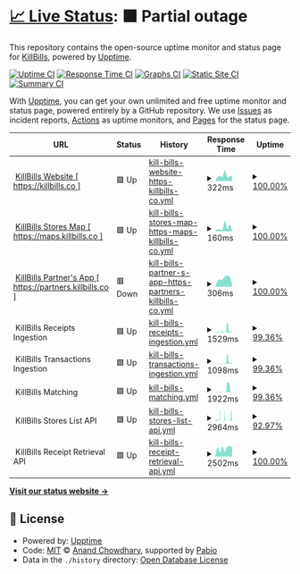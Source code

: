 # [📈 Live Status](https://killbillsdev.github.io/StatusPage): <!--live status--> **🟧 Partial outage**

This repository contains the open-source uptime monitor and status page for [KillBills](https://www.killbills.co/), powered by [Upptime](https://github.com/upptime/upptime).

[![Uptime CI](https://github.com/killbillsdev/StatusPage/workflows/Uptime%20CI/badge.svg)](https://github.com/killbillsdev/StatusPage/actions?query=workflow%3A%22Uptime+CI%22)
[![Response Time CI](https://github.com/killbillsdev/StatusPage/workflows/Response%20Time%20CI/badge.svg)](https://github.com/killbillsdev/StatusPage/actions?query=workflow%3A%22Response+Time+CI%22)
[![Graphs CI](https://github.com/killbillsdev/StatusPage/workflows/Graphs%20CI/badge.svg)](https://github.com/killbillsdev/StatusPage/actions?query=workflow%3A%22Graphs+CI%22)
[![Static Site CI](https://github.com/killbillsdev/StatusPage/workflows/Static%20Site%20CI/badge.svg)](https://github.com/killbillsdev/StatusPage/actions?query=workflow%3A%22Static+Site+CI%22)
[![Summary CI](https://github.com/killbillsdev/StatusPage/workflows/Summary%20CI/badge.svg)](https://github.com/killbillsdev/StatusPage/actions?query=workflow%3A%22Summary+CI%22)

With [Upptime](https://upptime.js.org), you can get your own unlimited and free uptime monitor and status page, powered entirely by a GitHub repository. We use [Issues](https://github.com/killbillsdev/StatusPage/issues) as incident reports, [Actions](https://github.com/killbillsdev/StatusPage/actions) as uptime monitors, and [Pages](https://killbillsdev.github.io/StatusPage) for the status page.

<!--start: status pages-->
<!-- This summary is generated by Upptime (https://github.com/upptime/upptime) -->
<!-- Do not edit this manually, your changes will be overwritten -->
<!-- prettier-ignore -->
| URL | Status | History | Response Time | Uptime |
| --- | ------ | ------- | ------------- | ------ |
| <img alt="" src="https://cdn.prod.website-files.com/65266c5d2cc55475b719db3a/65266c5d2cc55475b719dbea_favicon-killbillz%201.svg" height="13"> [KillBills Website [ https://killbills.co ]](https://killbills.co) | 🟩 Up | [kill-bills-website-https-killbills-co.yml](https://github.com/killbillsdev/StatusPage/commits/HEAD/history/kill-bills-website-https-killbills-co.yml) | <details><summary><img alt="Response time graph" src="./graphs/kill-bills-website-https-killbills-co/response-time-week.png" height="20"> 322ms</summary><br><a href="https://status.killbills.co/history/kill-bills-website-https-killbills-co"><img alt="Response time 364" src="https://img.shields.io/endpoint?url=https%3A%2F%2Fraw.githubusercontent.com%2Fkillbillsdev%2FStatusPage%2FHEAD%2Fapi%2Fkill-bills-website-https-killbills-co%2Fresponse-time.json"></a><br><a href="https://status.killbills.co/history/kill-bills-website-https-killbills-co"><img alt="24-hour response time 305" src="https://img.shields.io/endpoint?url=https%3A%2F%2Fraw.githubusercontent.com%2Fkillbillsdev%2FStatusPage%2FHEAD%2Fapi%2Fkill-bills-website-https-killbills-co%2Fresponse-time-day.json"></a><br><a href="https://status.killbills.co/history/kill-bills-website-https-killbills-co"><img alt="7-day response time 322" src="https://img.shields.io/endpoint?url=https%3A%2F%2Fraw.githubusercontent.com%2Fkillbillsdev%2FStatusPage%2FHEAD%2Fapi%2Fkill-bills-website-https-killbills-co%2Fresponse-time-week.json"></a><br><a href="https://status.killbills.co/history/kill-bills-website-https-killbills-co"><img alt="30-day response time 364" src="https://img.shields.io/endpoint?url=https%3A%2F%2Fraw.githubusercontent.com%2Fkillbillsdev%2FStatusPage%2FHEAD%2Fapi%2Fkill-bills-website-https-killbills-co%2Fresponse-time-month.json"></a><br><a href="https://status.killbills.co/history/kill-bills-website-https-killbills-co"><img alt="1-year response time 364" src="https://img.shields.io/endpoint?url=https%3A%2F%2Fraw.githubusercontent.com%2Fkillbillsdev%2FStatusPage%2FHEAD%2Fapi%2Fkill-bills-website-https-killbills-co%2Fresponse-time-year.json"></a></details> | <details><summary><a href="https://status.killbills.co/history/kill-bills-website-https-killbills-co">100.00%</a></summary><a href="https://status.killbills.co/history/kill-bills-website-https-killbills-co"><img alt="All-time uptime 100.00%" src="https://img.shields.io/endpoint?url=https%3A%2F%2Fraw.githubusercontent.com%2Fkillbillsdev%2FStatusPage%2FHEAD%2Fapi%2Fkill-bills-website-https-killbills-co%2Fuptime.json"></a><br><a href="https://status.killbills.co/history/kill-bills-website-https-killbills-co"><img alt="24-hour uptime 100.00%" src="https://img.shields.io/endpoint?url=https%3A%2F%2Fraw.githubusercontent.com%2Fkillbillsdev%2FStatusPage%2FHEAD%2Fapi%2Fkill-bills-website-https-killbills-co%2Fuptime-day.json"></a><br><a href="https://status.killbills.co/history/kill-bills-website-https-killbills-co"><img alt="7-day uptime 100.00%" src="https://img.shields.io/endpoint?url=https%3A%2F%2Fraw.githubusercontent.com%2Fkillbillsdev%2FStatusPage%2FHEAD%2Fapi%2Fkill-bills-website-https-killbills-co%2Fuptime-week.json"></a><br><a href="https://status.killbills.co/history/kill-bills-website-https-killbills-co"><img alt="30-day uptime 100.00%" src="https://img.shields.io/endpoint?url=https%3A%2F%2Fraw.githubusercontent.com%2Fkillbillsdev%2FStatusPage%2FHEAD%2Fapi%2Fkill-bills-website-https-killbills-co%2Fuptime-month.json"></a><br><a href="https://status.killbills.co/history/kill-bills-website-https-killbills-co"><img alt="1-year uptime 100.00%" src="https://img.shields.io/endpoint?url=https%3A%2F%2Fraw.githubusercontent.com%2Fkillbillsdev%2FStatusPage%2FHEAD%2Fapi%2Fkill-bills-website-https-killbills-co%2Fuptime-year.json"></a></details>
| <img alt="" src="https://cdn.prod.website-files.com/65266c5d2cc55475b719db3a/65266c5d2cc55475b719dbea_favicon-killbillz%201.svg" height="13"> [KillBills Stores Map [ https://maps.killbills.co ]](https://maps.killbills.co) | 🟩 Up | [kill-bills-stores-map-https-maps-killbills-co.yml](https://github.com/killbillsdev/StatusPage/commits/HEAD/history/kill-bills-stores-map-https-maps-killbills-co.yml) | <details><summary><img alt="Response time graph" src="./graphs/kill-bills-stores-map-https-maps-killbills-co/response-time-week.png" height="20"> 160ms</summary><br><a href="https://status.killbills.co/history/kill-bills-stores-map-https-maps-killbills-co"><img alt="Response time 143" src="https://img.shields.io/endpoint?url=https%3A%2F%2Fraw.githubusercontent.com%2Fkillbillsdev%2FStatusPage%2FHEAD%2Fapi%2Fkill-bills-stores-map-https-maps-killbills-co%2Fresponse-time.json"></a><br><a href="https://status.killbills.co/history/kill-bills-stores-map-https-maps-killbills-co"><img alt="24-hour response time 64" src="https://img.shields.io/endpoint?url=https%3A%2F%2Fraw.githubusercontent.com%2Fkillbillsdev%2FStatusPage%2FHEAD%2Fapi%2Fkill-bills-stores-map-https-maps-killbills-co%2Fresponse-time-day.json"></a><br><a href="https://status.killbills.co/history/kill-bills-stores-map-https-maps-killbills-co"><img alt="7-day response time 160" src="https://img.shields.io/endpoint?url=https%3A%2F%2Fraw.githubusercontent.com%2Fkillbillsdev%2FStatusPage%2FHEAD%2Fapi%2Fkill-bills-stores-map-https-maps-killbills-co%2Fresponse-time-week.json"></a><br><a href="https://status.killbills.co/history/kill-bills-stores-map-https-maps-killbills-co"><img alt="30-day response time 143" src="https://img.shields.io/endpoint?url=https%3A%2F%2Fraw.githubusercontent.com%2Fkillbillsdev%2FStatusPage%2FHEAD%2Fapi%2Fkill-bills-stores-map-https-maps-killbills-co%2Fresponse-time-month.json"></a><br><a href="https://status.killbills.co/history/kill-bills-stores-map-https-maps-killbills-co"><img alt="1-year response time 143" src="https://img.shields.io/endpoint?url=https%3A%2F%2Fraw.githubusercontent.com%2Fkillbillsdev%2FStatusPage%2FHEAD%2Fapi%2Fkill-bills-stores-map-https-maps-killbills-co%2Fresponse-time-year.json"></a></details> | <details><summary><a href="https://status.killbills.co/history/kill-bills-stores-map-https-maps-killbills-co">100.00%</a></summary><a href="https://status.killbills.co/history/kill-bills-stores-map-https-maps-killbills-co"><img alt="All-time uptime 100.00%" src="https://img.shields.io/endpoint?url=https%3A%2F%2Fraw.githubusercontent.com%2Fkillbillsdev%2FStatusPage%2FHEAD%2Fapi%2Fkill-bills-stores-map-https-maps-killbills-co%2Fuptime.json"></a><br><a href="https://status.killbills.co/history/kill-bills-stores-map-https-maps-killbills-co"><img alt="24-hour uptime 100.00%" src="https://img.shields.io/endpoint?url=https%3A%2F%2Fraw.githubusercontent.com%2Fkillbillsdev%2FStatusPage%2FHEAD%2Fapi%2Fkill-bills-stores-map-https-maps-killbills-co%2Fuptime-day.json"></a><br><a href="https://status.killbills.co/history/kill-bills-stores-map-https-maps-killbills-co"><img alt="7-day uptime 100.00%" src="https://img.shields.io/endpoint?url=https%3A%2F%2Fraw.githubusercontent.com%2Fkillbillsdev%2FStatusPage%2FHEAD%2Fapi%2Fkill-bills-stores-map-https-maps-killbills-co%2Fuptime-week.json"></a><br><a href="https://status.killbills.co/history/kill-bills-stores-map-https-maps-killbills-co"><img alt="30-day uptime 100.00%" src="https://img.shields.io/endpoint?url=https%3A%2F%2Fraw.githubusercontent.com%2Fkillbillsdev%2FStatusPage%2FHEAD%2Fapi%2Fkill-bills-stores-map-https-maps-killbills-co%2Fuptime-month.json"></a><br><a href="https://status.killbills.co/history/kill-bills-stores-map-https-maps-killbills-co"><img alt="1-year uptime 100.00%" src="https://img.shields.io/endpoint?url=https%3A%2F%2Fraw.githubusercontent.com%2Fkillbillsdev%2FStatusPage%2FHEAD%2Fapi%2Fkill-bills-stores-map-https-maps-killbills-co%2Fuptime-year.json"></a></details>
| <img alt="" src="https://cdn.prod.website-files.com/65266c5d2cc55475b719db3a/65266c5d2cc55475b719dbea_favicon-killbillz%201.svg" height="13"> [KillBills Partner's App [ https://partners.killbills.co ]](https://partners.killbills.co) | 🟥 Down | [kill-bills-partner-s-app-https-partners-killbills-co.yml](https://github.com/killbillsdev/StatusPage/commits/HEAD/history/kill-bills-partner-s-app-https-partners-killbills-co.yml) | <details><summary><img alt="Response time graph" src="./graphs/kill-bills-partner-s-app-https-partners-killbills-co/response-time-week.png" height="20"> 306ms</summary><br><a href="https://status.killbills.co/history/kill-bills-partner-s-app-https-partners-killbills-co"><img alt="Response time 311" src="https://img.shields.io/endpoint?url=https%3A%2F%2Fraw.githubusercontent.com%2Fkillbillsdev%2FStatusPage%2FHEAD%2Fapi%2Fkill-bills-partner-s-app-https-partners-killbills-co%2Fresponse-time.json"></a><br><a href="https://status.killbills.co/history/kill-bills-partner-s-app-https-partners-killbills-co"><img alt="24-hour response time 0" src="https://img.shields.io/endpoint?url=https%3A%2F%2Fraw.githubusercontent.com%2Fkillbillsdev%2FStatusPage%2FHEAD%2Fapi%2Fkill-bills-partner-s-app-https-partners-killbills-co%2Fresponse-time-day.json"></a><br><a href="https://status.killbills.co/history/kill-bills-partner-s-app-https-partners-killbills-co"><img alt="7-day response time 306" src="https://img.shields.io/endpoint?url=https%3A%2F%2Fraw.githubusercontent.com%2Fkillbillsdev%2FStatusPage%2FHEAD%2Fapi%2Fkill-bills-partner-s-app-https-partners-killbills-co%2Fresponse-time-week.json"></a><br><a href="https://status.killbills.co/history/kill-bills-partner-s-app-https-partners-killbills-co"><img alt="30-day response time 311" src="https://img.shields.io/endpoint?url=https%3A%2F%2Fraw.githubusercontent.com%2Fkillbillsdev%2FStatusPage%2FHEAD%2Fapi%2Fkill-bills-partner-s-app-https-partners-killbills-co%2Fresponse-time-month.json"></a><br><a href="https://status.killbills.co/history/kill-bills-partner-s-app-https-partners-killbills-co"><img alt="1-year response time 311" src="https://img.shields.io/endpoint?url=https%3A%2F%2Fraw.githubusercontent.com%2Fkillbillsdev%2FStatusPage%2FHEAD%2Fapi%2Fkill-bills-partner-s-app-https-partners-killbills-co%2Fresponse-time-year.json"></a></details> | <details><summary><a href="https://status.killbills.co/history/kill-bills-partner-s-app-https-partners-killbills-co">100.00%</a></summary><a href="https://status.killbills.co/history/kill-bills-partner-s-app-https-partners-killbills-co"><img alt="All-time uptime 100.00%" src="https://img.shields.io/endpoint?url=https%3A%2F%2Fraw.githubusercontent.com%2Fkillbillsdev%2FStatusPage%2FHEAD%2Fapi%2Fkill-bills-partner-s-app-https-partners-killbills-co%2Fuptime.json"></a><br><a href="https://status.killbills.co/history/kill-bills-partner-s-app-https-partners-killbills-co"><img alt="24-hour uptime 100.00%" src="https://img.shields.io/endpoint?url=https%3A%2F%2Fraw.githubusercontent.com%2Fkillbillsdev%2FStatusPage%2FHEAD%2Fapi%2Fkill-bills-partner-s-app-https-partners-killbills-co%2Fuptime-day.json"></a><br><a href="https://status.killbills.co/history/kill-bills-partner-s-app-https-partners-killbills-co"><img alt="7-day uptime 100.00%" src="https://img.shields.io/endpoint?url=https%3A%2F%2Fraw.githubusercontent.com%2Fkillbillsdev%2FStatusPage%2FHEAD%2Fapi%2Fkill-bills-partner-s-app-https-partners-killbills-co%2Fuptime-week.json"></a><br><a href="https://status.killbills.co/history/kill-bills-partner-s-app-https-partners-killbills-co"><img alt="30-day uptime 100.00%" src="https://img.shields.io/endpoint?url=https%3A%2F%2Fraw.githubusercontent.com%2Fkillbillsdev%2FStatusPage%2FHEAD%2Fapi%2Fkill-bills-partner-s-app-https-partners-killbills-co%2Fuptime-month.json"></a><br><a href="https://status.killbills.co/history/kill-bills-partner-s-app-https-partners-killbills-co"><img alt="1-year uptime 100.00%" src="https://img.shields.io/endpoint?url=https%3A%2F%2Fraw.githubusercontent.com%2Fkillbillsdev%2FStatusPage%2FHEAD%2Fapi%2Fkill-bills-partner-s-app-https-partners-killbills-co%2Fuptime-year.json"></a></details>
| <img alt="" src="https://cdn.prod.website-files.com/65266c5d2cc55475b719db3a/65266c5d2cc55475b719dbea_favicon-killbillz%201.svg" height="13"> KillBills Receipts Ingestion | 🟩 Up | [kill-bills-receipts-ingestion.yml](https://github.com/killbillsdev/StatusPage/commits/HEAD/history/kill-bills-receipts-ingestion.yml) | <details><summary><img alt="Response time graph" src="./graphs/kill-bills-receipts-ingestion/response-time-week.png" height="20"> 1529ms</summary><br><a href="https://status.killbills.co/history/kill-bills-receipts-ingestion"><img alt="Response time 943" src="https://img.shields.io/endpoint?url=https%3A%2F%2Fraw.githubusercontent.com%2Fkillbillsdev%2FStatusPage%2FHEAD%2Fapi%2Fkill-bills-receipts-ingestion%2Fresponse-time.json"></a><br><a href="https://status.killbills.co/history/kill-bills-receipts-ingestion"><img alt="24-hour response time 2674" src="https://img.shields.io/endpoint?url=https%3A%2F%2Fraw.githubusercontent.com%2Fkillbillsdev%2FStatusPage%2FHEAD%2Fapi%2Fkill-bills-receipts-ingestion%2Fresponse-time-day.json"></a><br><a href="https://status.killbills.co/history/kill-bills-receipts-ingestion"><img alt="7-day response time 1529" src="https://img.shields.io/endpoint?url=https%3A%2F%2Fraw.githubusercontent.com%2Fkillbillsdev%2FStatusPage%2FHEAD%2Fapi%2Fkill-bills-receipts-ingestion%2Fresponse-time-week.json"></a><br><a href="https://status.killbills.co/history/kill-bills-receipts-ingestion"><img alt="30-day response time 943" src="https://img.shields.io/endpoint?url=https%3A%2F%2Fraw.githubusercontent.com%2Fkillbillsdev%2FStatusPage%2FHEAD%2Fapi%2Fkill-bills-receipts-ingestion%2Fresponse-time-month.json"></a><br><a href="https://status.killbills.co/history/kill-bills-receipts-ingestion"><img alt="1-year response time 943" src="https://img.shields.io/endpoint?url=https%3A%2F%2Fraw.githubusercontent.com%2Fkillbillsdev%2FStatusPage%2FHEAD%2Fapi%2Fkill-bills-receipts-ingestion%2Fresponse-time-year.json"></a></details> | <details><summary><a href="https://status.killbills.co/history/kill-bills-receipts-ingestion">99.36%</a></summary><a href="https://status.killbills.co/history/kill-bills-receipts-ingestion"><img alt="All-time uptime 99.55%" src="https://img.shields.io/endpoint?url=https%3A%2F%2Fraw.githubusercontent.com%2Fkillbillsdev%2FStatusPage%2FHEAD%2Fapi%2Fkill-bills-receipts-ingestion%2Fuptime.json"></a><br><a href="https://status.killbills.co/history/kill-bills-receipts-ingestion"><img alt="24-hour uptime 95.52%" src="https://img.shields.io/endpoint?url=https%3A%2F%2Fraw.githubusercontent.com%2Fkillbillsdev%2FStatusPage%2FHEAD%2Fapi%2Fkill-bills-receipts-ingestion%2Fuptime-day.json"></a><br><a href="https://status.killbills.co/history/kill-bills-receipts-ingestion"><img alt="7-day uptime 99.36%" src="https://img.shields.io/endpoint?url=https%3A%2F%2Fraw.githubusercontent.com%2Fkillbillsdev%2FStatusPage%2FHEAD%2Fapi%2Fkill-bills-receipts-ingestion%2Fuptime-week.json"></a><br><a href="https://status.killbills.co/history/kill-bills-receipts-ingestion"><img alt="30-day uptime 99.55%" src="https://img.shields.io/endpoint?url=https%3A%2F%2Fraw.githubusercontent.com%2Fkillbillsdev%2FStatusPage%2FHEAD%2Fapi%2Fkill-bills-receipts-ingestion%2Fuptime-month.json"></a><br><a href="https://status.killbills.co/history/kill-bills-receipts-ingestion"><img alt="1-year uptime 99.55%" src="https://img.shields.io/endpoint?url=https%3A%2F%2Fraw.githubusercontent.com%2Fkillbillsdev%2FStatusPage%2FHEAD%2Fapi%2Fkill-bills-receipts-ingestion%2Fuptime-year.json"></a></details>
| <img alt="" src="https://cdn.prod.website-files.com/65266c5d2cc55475b719db3a/65266c5d2cc55475b719dbea_favicon-killbillz%201.svg" height="13"> KillBills Transactions Ingestion | 🟩 Up | [kill-bills-transactions-ingestion.yml](https://github.com/killbillsdev/StatusPage/commits/HEAD/history/kill-bills-transactions-ingestion.yml) | <details><summary><img alt="Response time graph" src="./graphs/kill-bills-transactions-ingestion/response-time-week.png" height="20"> 1098ms</summary><br><a href="https://status.killbills.co/history/kill-bills-transactions-ingestion"><img alt="Response time 487" src="https://img.shields.io/endpoint?url=https%3A%2F%2Fraw.githubusercontent.com%2Fkillbillsdev%2FStatusPage%2FHEAD%2Fapi%2Fkill-bills-transactions-ingestion%2Fresponse-time.json"></a><br><a href="https://status.killbills.co/history/kill-bills-transactions-ingestion"><img alt="24-hour response time 2243" src="https://img.shields.io/endpoint?url=https%3A%2F%2Fraw.githubusercontent.com%2Fkillbillsdev%2FStatusPage%2FHEAD%2Fapi%2Fkill-bills-transactions-ingestion%2Fresponse-time-day.json"></a><br><a href="https://status.killbills.co/history/kill-bills-transactions-ingestion"><img alt="7-day response time 1098" src="https://img.shields.io/endpoint?url=https%3A%2F%2Fraw.githubusercontent.com%2Fkillbillsdev%2FStatusPage%2FHEAD%2Fapi%2Fkill-bills-transactions-ingestion%2Fresponse-time-week.json"></a><br><a href="https://status.killbills.co/history/kill-bills-transactions-ingestion"><img alt="30-day response time 487" src="https://img.shields.io/endpoint?url=https%3A%2F%2Fraw.githubusercontent.com%2Fkillbillsdev%2FStatusPage%2FHEAD%2Fapi%2Fkill-bills-transactions-ingestion%2Fresponse-time-month.json"></a><br><a href="https://status.killbills.co/history/kill-bills-transactions-ingestion"><img alt="1-year response time 487" src="https://img.shields.io/endpoint?url=https%3A%2F%2Fraw.githubusercontent.com%2Fkillbillsdev%2FStatusPage%2FHEAD%2Fapi%2Fkill-bills-transactions-ingestion%2Fresponse-time-year.json"></a></details> | <details><summary><a href="https://status.killbills.co/history/kill-bills-transactions-ingestion">99.36%</a></summary><a href="https://status.killbills.co/history/kill-bills-transactions-ingestion"><img alt="All-time uptime 99.58%" src="https://img.shields.io/endpoint?url=https%3A%2F%2Fraw.githubusercontent.com%2Fkillbillsdev%2FStatusPage%2FHEAD%2Fapi%2Fkill-bills-transactions-ingestion%2Fuptime.json"></a><br><a href="https://status.killbills.co/history/kill-bills-transactions-ingestion"><img alt="24-hour uptime 95.52%" src="https://img.shields.io/endpoint?url=https%3A%2F%2Fraw.githubusercontent.com%2Fkillbillsdev%2FStatusPage%2FHEAD%2Fapi%2Fkill-bills-transactions-ingestion%2Fuptime-day.json"></a><br><a href="https://status.killbills.co/history/kill-bills-transactions-ingestion"><img alt="7-day uptime 99.36%" src="https://img.shields.io/endpoint?url=https%3A%2F%2Fraw.githubusercontent.com%2Fkillbillsdev%2FStatusPage%2FHEAD%2Fapi%2Fkill-bills-transactions-ingestion%2Fuptime-week.json"></a><br><a href="https://status.killbills.co/history/kill-bills-transactions-ingestion"><img alt="30-day uptime 99.58%" src="https://img.shields.io/endpoint?url=https%3A%2F%2Fraw.githubusercontent.com%2Fkillbillsdev%2FStatusPage%2FHEAD%2Fapi%2Fkill-bills-transactions-ingestion%2Fuptime-month.json"></a><br><a href="https://status.killbills.co/history/kill-bills-transactions-ingestion"><img alt="1-year uptime 99.58%" src="https://img.shields.io/endpoint?url=https%3A%2F%2Fraw.githubusercontent.com%2Fkillbillsdev%2FStatusPage%2FHEAD%2Fapi%2Fkill-bills-transactions-ingestion%2Fuptime-year.json"></a></details>
| <img alt="" src="https://cdn.prod.website-files.com/65266c5d2cc55475b719db3a/65266c5d2cc55475b719dbea_favicon-killbillz%201.svg" height="13"> KillBills Matching | 🟩 Up | [kill-bills-matching.yml](https://github.com/killbillsdev/StatusPage/commits/HEAD/history/kill-bills-matching.yml) | <details><summary><img alt="Response time graph" src="./graphs/kill-bills-matching/response-time-week.png" height="20"> 1922ms</summary><br><a href="https://status.killbills.co/history/kill-bills-matching"><img alt="Response time 1395" src="https://img.shields.io/endpoint?url=https%3A%2F%2Fraw.githubusercontent.com%2Fkillbillsdev%2FStatusPage%2FHEAD%2Fapi%2Fkill-bills-matching%2Fresponse-time.json"></a><br><a href="https://status.killbills.co/history/kill-bills-matching"><img alt="24-hour response time 4103" src="https://img.shields.io/endpoint?url=https%3A%2F%2Fraw.githubusercontent.com%2Fkillbillsdev%2FStatusPage%2FHEAD%2Fapi%2Fkill-bills-matching%2Fresponse-time-day.json"></a><br><a href="https://status.killbills.co/history/kill-bills-matching"><img alt="7-day response time 1922" src="https://img.shields.io/endpoint?url=https%3A%2F%2Fraw.githubusercontent.com%2Fkillbillsdev%2FStatusPage%2FHEAD%2Fapi%2Fkill-bills-matching%2Fresponse-time-week.json"></a><br><a href="https://status.killbills.co/history/kill-bills-matching"><img alt="30-day response time 1395" src="https://img.shields.io/endpoint?url=https%3A%2F%2Fraw.githubusercontent.com%2Fkillbillsdev%2FStatusPage%2FHEAD%2Fapi%2Fkill-bills-matching%2Fresponse-time-month.json"></a><br><a href="https://status.killbills.co/history/kill-bills-matching"><img alt="1-year response time 1395" src="https://img.shields.io/endpoint?url=https%3A%2F%2Fraw.githubusercontent.com%2Fkillbillsdev%2FStatusPage%2FHEAD%2Fapi%2Fkill-bills-matching%2Fresponse-time-year.json"></a></details> | <details><summary><a href="https://status.killbills.co/history/kill-bills-matching">99.36%</a></summary><a href="https://status.killbills.co/history/kill-bills-matching"><img alt="All-time uptime 94.13%" src="https://img.shields.io/endpoint?url=https%3A%2F%2Fraw.githubusercontent.com%2Fkillbillsdev%2FStatusPage%2FHEAD%2Fapi%2Fkill-bills-matching%2Fuptime.json"></a><br><a href="https://status.killbills.co/history/kill-bills-matching"><img alt="24-hour uptime 95.52%" src="https://img.shields.io/endpoint?url=https%3A%2F%2Fraw.githubusercontent.com%2Fkillbillsdev%2FStatusPage%2FHEAD%2Fapi%2Fkill-bills-matching%2Fuptime-day.json"></a><br><a href="https://status.killbills.co/history/kill-bills-matching"><img alt="7-day uptime 99.36%" src="https://img.shields.io/endpoint?url=https%3A%2F%2Fraw.githubusercontent.com%2Fkillbillsdev%2FStatusPage%2FHEAD%2Fapi%2Fkill-bills-matching%2Fuptime-week.json"></a><br><a href="https://status.killbills.co/history/kill-bills-matching"><img alt="30-day uptime 94.13%" src="https://img.shields.io/endpoint?url=https%3A%2F%2Fraw.githubusercontent.com%2Fkillbillsdev%2FStatusPage%2FHEAD%2Fapi%2Fkill-bills-matching%2Fuptime-month.json"></a><br><a href="https://status.killbills.co/history/kill-bills-matching"><img alt="1-year uptime 94.13%" src="https://img.shields.io/endpoint?url=https%3A%2F%2Fraw.githubusercontent.com%2Fkillbillsdev%2FStatusPage%2FHEAD%2Fapi%2Fkill-bills-matching%2Fuptime-year.json"></a></details>
| <img alt="" src="https://cdn.prod.website-files.com/65266c5d2cc55475b719db3a/65266c5d2cc55475b719dbea_favicon-killbillz%201.svg" height="13"> KillBills Stores List API | 🟩 Up | [kill-bills-stores-list-api.yml](https://github.com/killbillsdev/StatusPage/commits/HEAD/history/kill-bills-stores-list-api.yml) | <details><summary><img alt="Response time graph" src="./graphs/kill-bills-stores-list-api/response-time-week.png" height="20"> 2964ms</summary><br><a href="https://status.killbills.co/history/kill-bills-stores-list-api"><img alt="Response time 2810" src="https://img.shields.io/endpoint?url=https%3A%2F%2Fraw.githubusercontent.com%2Fkillbillsdev%2FStatusPage%2FHEAD%2Fapi%2Fkill-bills-stores-list-api%2Fresponse-time.json"></a><br><a href="https://status.killbills.co/history/kill-bills-stores-list-api"><img alt="24-hour response time 3040" src="https://img.shields.io/endpoint?url=https%3A%2F%2Fraw.githubusercontent.com%2Fkillbillsdev%2FStatusPage%2FHEAD%2Fapi%2Fkill-bills-stores-list-api%2Fresponse-time-day.json"></a><br><a href="https://status.killbills.co/history/kill-bills-stores-list-api"><img alt="7-day response time 2964" src="https://img.shields.io/endpoint?url=https%3A%2F%2Fraw.githubusercontent.com%2Fkillbillsdev%2FStatusPage%2FHEAD%2Fapi%2Fkill-bills-stores-list-api%2Fresponse-time-week.json"></a><br><a href="https://status.killbills.co/history/kill-bills-stores-list-api"><img alt="30-day response time 2810" src="https://img.shields.io/endpoint?url=https%3A%2F%2Fraw.githubusercontent.com%2Fkillbillsdev%2FStatusPage%2FHEAD%2Fapi%2Fkill-bills-stores-list-api%2Fresponse-time-month.json"></a><br><a href="https://status.killbills.co/history/kill-bills-stores-list-api"><img alt="1-year response time 2810" src="https://img.shields.io/endpoint?url=https%3A%2F%2Fraw.githubusercontent.com%2Fkillbillsdev%2FStatusPage%2FHEAD%2Fapi%2Fkill-bills-stores-list-api%2Fresponse-time-year.json"></a></details> | <details><summary><a href="https://status.killbills.co/history/kill-bills-stores-list-api">92.97%</a></summary><a href="https://status.killbills.co/history/kill-bills-stores-list-api"><img alt="All-time uptime 95.29%" src="https://img.shields.io/endpoint?url=https%3A%2F%2Fraw.githubusercontent.com%2Fkillbillsdev%2FStatusPage%2FHEAD%2Fapi%2Fkill-bills-stores-list-api%2Fuptime.json"></a><br><a href="https://status.killbills.co/history/kill-bills-stores-list-api"><img alt="24-hour uptime 50.77%" src="https://img.shields.io/endpoint?url=https%3A%2F%2Fraw.githubusercontent.com%2Fkillbillsdev%2FStatusPage%2FHEAD%2Fapi%2Fkill-bills-stores-list-api%2Fuptime-day.json"></a><br><a href="https://status.killbills.co/history/kill-bills-stores-list-api"><img alt="7-day uptime 92.97%" src="https://img.shields.io/endpoint?url=https%3A%2F%2Fraw.githubusercontent.com%2Fkillbillsdev%2FStatusPage%2FHEAD%2Fapi%2Fkill-bills-stores-list-api%2Fuptime-week.json"></a><br><a href="https://status.killbills.co/history/kill-bills-stores-list-api"><img alt="30-day uptime 95.29%" src="https://img.shields.io/endpoint?url=https%3A%2F%2Fraw.githubusercontent.com%2Fkillbillsdev%2FStatusPage%2FHEAD%2Fapi%2Fkill-bills-stores-list-api%2Fuptime-month.json"></a><br><a href="https://status.killbills.co/history/kill-bills-stores-list-api"><img alt="1-year uptime 95.29%" src="https://img.shields.io/endpoint?url=https%3A%2F%2Fraw.githubusercontent.com%2Fkillbillsdev%2FStatusPage%2FHEAD%2Fapi%2Fkill-bills-stores-list-api%2Fuptime-year.json"></a></details>
| <img alt="" src="https://cdn.prod.website-files.com/65266c5d2cc55475b719db3a/65266c5d2cc55475b719dbea_favicon-killbillz%201.svg" height="13"> KillBills Receipt Retrieval API | 🟩 Up | [kill-bills-receipt-retrieval-api.yml](https://github.com/killbillsdev/StatusPage/commits/HEAD/history/kill-bills-receipt-retrieval-api.yml) | <details><summary><img alt="Response time graph" src="./graphs/kill-bills-receipt-retrieval-api/response-time-week.png" height="20"> 2502ms</summary><br><a href="https://status.killbills.co/history/kill-bills-receipt-retrieval-api"><img alt="Response time 2586" src="https://img.shields.io/endpoint?url=https%3A%2F%2Fraw.githubusercontent.com%2Fkillbillsdev%2FStatusPage%2FHEAD%2Fapi%2Fkill-bills-receipt-retrieval-api%2Fresponse-time.json"></a><br><a href="https://status.killbills.co/history/kill-bills-receipt-retrieval-api"><img alt="24-hour response time 2853" src="https://img.shields.io/endpoint?url=https%3A%2F%2Fraw.githubusercontent.com%2Fkillbillsdev%2FStatusPage%2FHEAD%2Fapi%2Fkill-bills-receipt-retrieval-api%2Fresponse-time-day.json"></a><br><a href="https://status.killbills.co/history/kill-bills-receipt-retrieval-api"><img alt="7-day response time 2502" src="https://img.shields.io/endpoint?url=https%3A%2F%2Fraw.githubusercontent.com%2Fkillbillsdev%2FStatusPage%2FHEAD%2Fapi%2Fkill-bills-receipt-retrieval-api%2Fresponse-time-week.json"></a><br><a href="https://status.killbills.co/history/kill-bills-receipt-retrieval-api"><img alt="30-day response time 2586" src="https://img.shields.io/endpoint?url=https%3A%2F%2Fraw.githubusercontent.com%2Fkillbillsdev%2FStatusPage%2FHEAD%2Fapi%2Fkill-bills-receipt-retrieval-api%2Fresponse-time-month.json"></a><br><a href="https://status.killbills.co/history/kill-bills-receipt-retrieval-api"><img alt="1-year response time 2586" src="https://img.shields.io/endpoint?url=https%3A%2F%2Fraw.githubusercontent.com%2Fkillbillsdev%2FStatusPage%2FHEAD%2Fapi%2Fkill-bills-receipt-retrieval-api%2Fresponse-time-year.json"></a></details> | <details><summary><a href="https://status.killbills.co/history/kill-bills-receipt-retrieval-api">100.00%</a></summary><a href="https://status.killbills.co/history/kill-bills-receipt-retrieval-api"><img alt="All-time uptime 100.00%" src="https://img.shields.io/endpoint?url=https%3A%2F%2Fraw.githubusercontent.com%2Fkillbillsdev%2FStatusPage%2FHEAD%2Fapi%2Fkill-bills-receipt-retrieval-api%2Fuptime.json"></a><br><a href="https://status.killbills.co/history/kill-bills-receipt-retrieval-api"><img alt="24-hour uptime 100.00%" src="https://img.shields.io/endpoint?url=https%3A%2F%2Fraw.githubusercontent.com%2Fkillbillsdev%2FStatusPage%2FHEAD%2Fapi%2Fkill-bills-receipt-retrieval-api%2Fuptime-day.json"></a><br><a href="https://status.killbills.co/history/kill-bills-receipt-retrieval-api"><img alt="7-day uptime 100.00%" src="https://img.shields.io/endpoint?url=https%3A%2F%2Fraw.githubusercontent.com%2Fkillbillsdev%2FStatusPage%2FHEAD%2Fapi%2Fkill-bills-receipt-retrieval-api%2Fuptime-week.json"></a><br><a href="https://status.killbills.co/history/kill-bills-receipt-retrieval-api"><img alt="30-day uptime 100.00%" src="https://img.shields.io/endpoint?url=https%3A%2F%2Fraw.githubusercontent.com%2Fkillbillsdev%2FStatusPage%2FHEAD%2Fapi%2Fkill-bills-receipt-retrieval-api%2Fuptime-month.json"></a><br><a href="https://status.killbills.co/history/kill-bills-receipt-retrieval-api"><img alt="1-year uptime 100.00%" src="https://img.shields.io/endpoint?url=https%3A%2F%2Fraw.githubusercontent.com%2Fkillbillsdev%2FStatusPage%2FHEAD%2Fapi%2Fkill-bills-receipt-retrieval-api%2Fuptime-year.json"></a></details>

<!--end: status pages-->

[**Visit our status website →**](https://killbillsdev.github.io/StatusPage)

## 📄 License

- Powered by: [Upptime](https://github.com/upptime/upptime)
- Code: [MIT](./LICENSE) © [Anand Chowdhary](https://anandchowdhary.com), supported by [Pabio](https://pabio.com)
- Data in the `./history` directory: [Open Database License](https://opendatacommons.org/licenses/odbl/1-0/)
